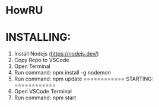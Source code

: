 # HowRU

INSTALLING:
============
1. Install Nodejs (https://nodejs.dev/)
2. Copy Repo to VSCode
3. Open Terminal
4. Run command: npm install -g nodemon
5. Run command: npm update
============
STARTING:
============
1. Open VSCode Terminal
2. Run command: npm start
